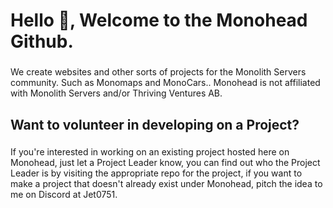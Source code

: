 <h1 align="left">Hello 👋, Welcome to the Monohead Github.</h1>

###

<p align="left">We create websites and other sorts of projects for the Monolith Servers community. Such as Monomaps and MonoCars.. Monohead is not affiliated with Monolith Servers and/or Thriving Ventures AB.</p>

###

<h2 align="left">Want to volunteer in developing on a Project?</h2>

###

<p align="left">If you're interested in working on an existing project hosted here on Monohead, just let a Project Leader know, you can find out who the Project Leader is by visiting the appropriate repo for the project, if you want to make a project that doesn't already exist under Monohead, pitch the idea to me on Discord at Jet0751.</p>

###
